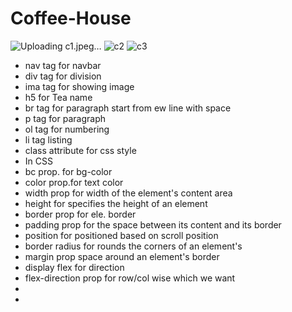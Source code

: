 # Coffee-House
![Uploading c1.jpeg…]()
![c2](https://github.com/codervipsingh/Coffee-House/assets/120233689/19ef6a7c-098d-4927-808d-01fedeca3fe9)
![c3](https://github.com/codervipsingh/Coffee-House/assets/120233689/9be33da0-a6fe-493e-a047-3f47b6462dd7)


* nav tag for navbar
* div tag for division
* ima tag for showing image
* h5 for Tea name
* br tag  for paragraph start from ew line with space
* p tag for paragraph
* ol tag for numbering 
* li tag listing
* class attribute for css style
* In CSS
* bc prop. for bg-color
* color prop.for text color
* width prop for width of the element's content area
* height for specifies the height of an element
* border prop for ele. border
* padding prop for the space between its content and its border
* position for positioned based on  scroll position
* border radius for rounds the corners of an element's
* margin prop space around an element's border
* display flex for direction
* flex-direction prop for row/col wise which we want
* 
* 
